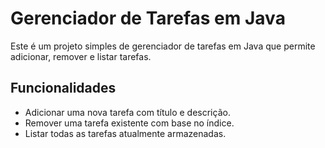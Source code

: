# Gerenciador de Tarefas em Java

Este é um projeto simples de gerenciador de tarefas em Java que permite adicionar, remover e listar tarefas.

## Funcionalidades

- Adicionar uma nova tarefa com título e descrição.
- Remover uma tarefa existente com base no índice.
- Listar todas as tarefas atualmente armazenadas.
